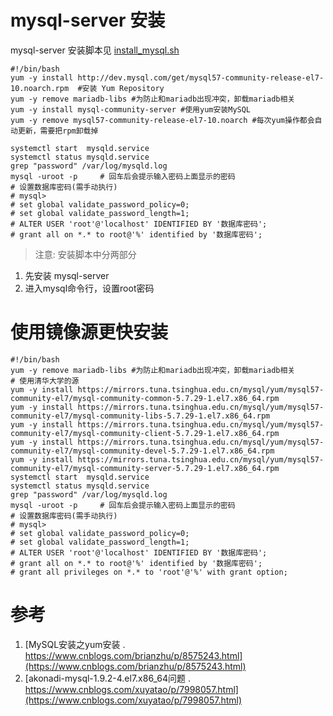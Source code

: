 # mysql-server 安装
 mysql-server 安装脚本见 [install_mysql.sh](./install_mysql.sh)
```
#!/bin/bash
yum -y install http://dev.mysql.com/get/mysql57-community-release-el7-10.noarch.rpm  #安装 Yum Repository
yum -y remove mariadb-libs #为防止和mariadb出现冲突，卸载mariadb相关
yum -y install mysql-community-server #使用yum安装MySQL
yum -y remove mysql57-community-release-el7-10.noarch #每次yum操作都会自动更新，需要把rpm卸载掉

systemctl start  mysqld.service
systemctl status mysqld.service
grep "password" /var/log/mysqld.log
mysql -uroot -p     # 回车后会提示输入密码上面显示的密码
# 设置数据库密码(需手动执行)
# mysql> 
# set global validate_password_policy=0;
# set global validate_password_length=1;
# ALTER USER 'root'@'localhost' IDENTIFIED BY '数据库密码';
# grant all on *.* to root@'%' identified by '数据库密码';
```
 
>注意: 安装脚本中分两部分
1. 先安装 mysql-server  
2. 进入mysql命令行，设置root密码 

# 使用镜像源更快安装

```
#!/bin/bash
yum -y remove mariadb-libs #为防止和mariadb出现冲突，卸载mariadb相关
# 使用清华大学的源
yum -y install https://mirrors.tuna.tsinghua.edu.cn/mysql/yum/mysql57-community-el7/mysql-community-common-5.7.29-1.el7.x86_64.rpm
yum -y install https://mirrors.tuna.tsinghua.edu.cn/mysql/yum/mysql57-community-el7/mysql-community-libs-5.7.29-1.el7.x86_64.rpm
yum -y install https://mirrors.tuna.tsinghua.edu.cn/mysql/yum/mysql57-community-el7/mysql-community-client-5.7.29-1.el7.x86_64.rpm
yum -y install https://mirrors.tuna.tsinghua.edu.cn/mysql/yum/mysql57-community-el7/mysql-community-devel-5.7.29-1.el7.x86_64.rpm
yum -y install https://mirrors.tuna.tsinghua.edu.cn/mysql/yum/mysql57-community-el7/mysql-community-server-5.7.29-1.el7.x86_64.rpm 
systemctl start  mysqld.service
systemctl status mysqld.service
grep "password" /var/log/mysqld.log
mysql -uroot -p     # 回车后会提示输入密码上面显示的密码
# 设置数据库密码(需手动执行)
# mysql> 
# set global validate_password_policy=0;
# set global validate_password_length=1;
# ALTER USER 'root'@'localhost' IDENTIFIED BY '数据库密码';
# grant all on *.* to root@'%' identified by '数据库密码';
# grant all privileges on *.* to 'root'@'%' with grant option;  
```
# 参考
1. [MySQL安装之yum安装 . https://www.cnblogs.com/brianzhu/p/8575243.html](https://www.cnblogs.com/brianzhu/p/8575243.html)
2. [akonadi-mysql-1.9.2-4.el7.x86_64问题 . https://www.cnblogs.com/xuyatao/p/7998057.html](https://www.cnblogs.com/xuyatao/p/7998057.html)